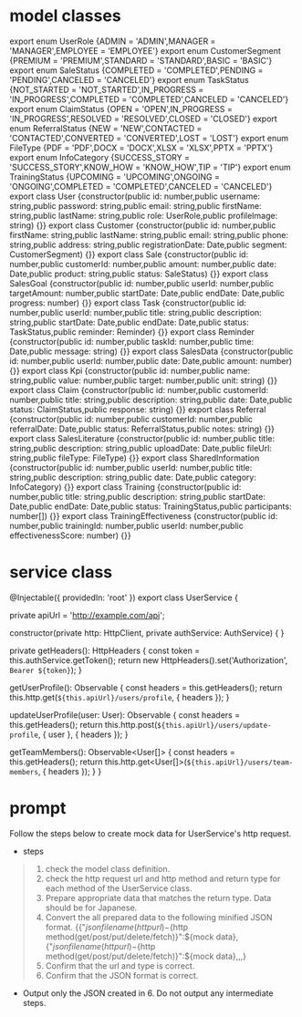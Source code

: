 # model classes
export enum UserRole {ADMIN = 'ADMIN',MANAGER = 'MANAGER',EMPLOYEE = 'EMPLOYEE'}
export enum CustomerSegment {PREMIUM = 'PREMIUM',STANDARD = 'STANDARD',BASIC = 'BASIC'}
export enum SaleStatus {COMPLETED = 'COMPLETED',PENDING = 'PENDING',CANCELED = 'CANCELED'}
export enum TaskStatus {NOT_STARTED = 'NOT_STARTED',IN_PROGRESS = 'IN_PROGRESS',COMPLETED = 'COMPLETED',CANCELED = 'CANCELED'}
export enum ClaimStatus {OPEN = 'OPEN',IN_PROGRESS = 'IN_PROGRESS',RESOLVED = 'RESOLVED',CLOSED = 'CLOSED'}
export enum ReferralStatus {NEW = 'NEW',CONTACTED = 'CONTACTED',CONVERTED = 'CONVERTED',LOST = 'LOST'}
export enum FileType {PDF = 'PDF',DOCX = 'DOCX',XLSX = 'XLSX',PPTX = 'PPTX'}
export enum InfoCategory {SUCCESS_STORY = 'SUCCESS_STORY',KNOW_HOW = 'KNOW_HOW',TIP = 'TIP'}
export enum TrainingStatus {UPCOMING = 'UPCOMING',ONGOING = 'ONGOING',COMPLETED = 'COMPLETED',CANCELED = 'CANCELED'}
export class User {constructor(public id: number,public username: string,public password: string,public email: string,public firstName: string,public lastName: string,public role: UserRole,public profileImage: string) {}}
export class Customer {constructor(public id: number,public firstName: string,public lastName: string,public email: string,public phone: string,public address: string,public registrationDate: Date,public segment: CustomerSegment) {}}
export class Sale {constructor(public id: number,public customerId: number,public amount: number,public date: Date,public product: string,public status: SaleStatus) {}}
export class SalesGoal {constructor(public id: number,public userId: number,public targetAmount: number,public startDate: Date,public endDate: Date,public progress: number) {}}
export class Task {constructor(public id: number,public userId: number,public title: string,public description: string,public startDate: Date,public endDate: Date,public status: TaskStatus,public reminder: Reminder) {}}
export class Reminder {constructor(public id: number,public taskId: number,public time: Date,public message: string) {}}
export class SalesData {constructor(public id: number,public userId: number,public date: Date,public amount: number) {}}
export class Kpi {constructor(public id: number,public name: string,public value: number,public target: number,public unit: string) {}}
export class Claim {constructor(public id: number,public customerId: number,public title: string,public description: string,public date: Date,public status: ClaimStatus,public response: string) {}}
export class Referral {constructor(public id: number,public customerId: number,public referralDate: Date,public status: ReferralStatus,public notes: string) {}}
export class SalesLiterature {constructor(public id: number,public title: string,public description: string,public uploadDate: Date,public fileUrl: string,public fileType: FileType) {}}
export class SharedInformation {constructor(public id: number,public userId: number,public title: string,public description: string,public date: Date,public category: InfoCategory) {}}
export class Training {constructor(public id: number,public title: string,public description: string,public startDate: Date,public endDate: Date,public status: TrainingStatus,public participants: number[]) {}}
export class TrainingEffectiveness {constructor(public id: number,public trainingId: number,public userId: number,public effectivenessScore: number) {}}

# service class
@Injectable({
  providedIn: 'root'
})
export class UserService {

  private apiUrl = 'http://example.com/api';

  constructor(private http: HttpClient, private authService: AuthService) { }

  private getHeaders(): HttpHeaders {
    const token = this.authService.getToken();
    return new HttpHeaders().set('Authorization', `Bearer ${token}`);
  }

  getUserProfile(): Observable<User> {
    const headers = this.getHeaders();
    return this.http.get<User>(`${this.apiUrl}/users/profile`, { headers });
  }

  updateUserProfile(user: User): Observable<User> {
    const headers = this.getHeaders();
    return this.http.post<User>(`${this.apiUrl}/users/update-profile`, { user }, { headers });
  }

  getTeamMembers(): Observable<User[]> {
    const headers = this.getHeaders();
    return this.http.get<User[]>(`${this.apiUrl}/users/team-members`, { headers });
  }
}

# prompt
Follow the steps below to create mock data for UserService's http request.
- steps
> 1. check the model class definition.
> 2. check the http request url and http method and return type for each method of the UserService class.
> 3. Prepare appropriate data that matches the return type. Data should be for Japanese.
> 4. Convert the all prepared data to the following minified JSON format.
>    {{"${json file name (http url)}-${http method(get/post/put/delete/fetch)}":${mock data},{"${json file name (http url)}-${http method(get/post/put/delete/fetch)}":${mock data},,,}
> 5. Confirm that the url and type is correct.
> 6. Confirm that the JSON format is correct.
* Output only the JSON created in 6. Do not output any intermediate steps.
